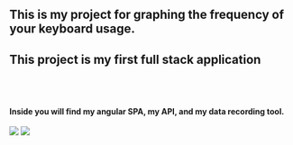 ## This is my project for graphing the frequency of your keyboard usage.
## This project is my first full stack application
<br> </br>
#### Inside you will find my angular SPA, my API, and my data recording tool.

![](https://i.imgur.com/rtT6Rgs.png)
![](https://i.imgur.com/d5VS1Xg.png)
